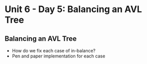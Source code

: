 # Unit 6 - Day 5: Balancing an AVL Tree

## Balancing an AVL Tree
  * How do we fix each case of in-balance?
  * Pen and paper implementation for each case
